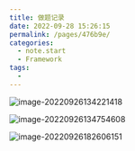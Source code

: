 ```yaml
---
title: 做题记录
date: 2022-09-28 15:26:15
permalink: /pages/476b9e/
categories:
  - note.start
  - Framework
tags:
  - 
---
```

![image-20220926134221418](https://i0.hdslb.com/bfs/album/51ee25c405ca600b86d6479571a62d5b5ea9da29.png)

![image-20220926134754608](https://i0.hdslb.com/bfs/album/6dba8dbac80e811d8dfaecd56fe2f76e7b246474.png)

![image-20220926182606151](https://i0.hdslb.com/bfs/album/f3c1c3813448aeeaab043d1c131ceb20ad6edab5.png)